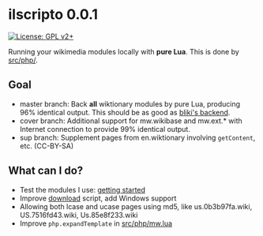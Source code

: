 # ilscripto 0.0.1
[![License: GPL v2+](https://img.shields.io/badge/License-GPLv2-blue.svg)](COPYING)

Running your wikimedia modules locally with **pure Lua**. This is done by [src/php/](src/php/).

## Goal
* master branch: Back **all** wiktionary modules by pure Lua, producing 96% identical output. This should be as good as [bliki's backend](https://github.com/axkr/info.bliki.wikipedia_parser).
* cover branch: Additional support for mw.wikibase and mw.ext.* with Internet connection to provide 99% identical output.
* sup branch: Supplement pages from en.wiktionary involving `getContent`, etc. (CC-BY-SA)

## What can I do?
* Test the modules I use: [getting started](https://github.com/Crowley999/ilscripto/blob/sup/START.md)
* Improve [download](src/download) script, add Windows support
* Allowing both lcase and ucase pages using md5, like us.0b3b97fa.wiki, US.7516fd43.wiki, Us.85e8f233.wiki
* Improve `php.expandTemplate` in [src/php/mw.lua](src/php/mw.lua)


